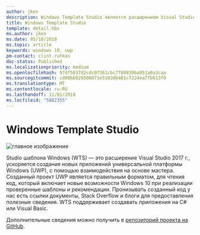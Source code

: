 ```yaml
---
author: jken
description: Windows Template Studio является расширением Visual Studio для быстрого создания приложений UWP.
title: Windows Template Studio
template: detail.hbs
ms.author: jken
ms.date: 05/10/2018
ms.topic: article
keywords: windows 10, uwp
pm-contact: clint.rutkas
doc-status: Published
ms.localizationpriority: medium
ms.openlocfilehash: 97df5037d2cdc07361cbc7f80830ba951a0a3caa
ms.sourcegitcommit: cd00bb829306871e5103db481cf224ea7fb613f0
ms.translationtype: MT
ms.contentlocale: ru-RU
ms.lasthandoff: 11/01/2018
ms.locfileid: "5882355"
---
```

# <a name="windows-template-studio"></a>Windows Template Studio

![главное изображение](images/wts1.png)

Studio шаблона Windows (WTS) — это расширение Visual Studio 2017 г., ускоряется создания новых приложений универсальной платформы Windows (UWP), с помощью взаимодействия на основе мастера. Созданный проект UWP является правильным форматом, для чтения код, который включает новые возможности Windows 10 при реализации проверенные шаблоны и рекомендации. Пронизывать созданный код у нас есть ссылки документы, Stack Overflow и блоги для предоставления полезные сведения. WTS поддерживает создавать приложения на C# или Visual Basic.

Дополнительные сведения можно получить в [репозиторий проекта на GitHub](https://github.com/microsoft/windowsTemplateStudio).

